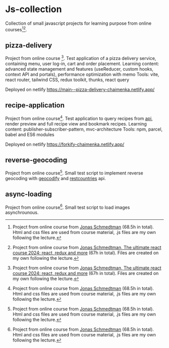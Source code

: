 # Js-collection
Collection of small javascript projects for learning purpose from online courses[^1][^2]. 

## pizza-delivery
Project from online course [^2]. 
Test application of a pizza delivery service, containing menu, user log-in, cart and order placement. 
Learning content: advanced state management and features (useReducer, custom hooks, context API and portals), performance optimization with memo
Tools: vite, react router, tailwind CSS, redux toolkit, thunks, react query

Deployed on netlify https://main--pizza-delivery-chaimenka.netlify.app/ 

## recipe-application
Project from online course[^1].
Test application to query recipes from [api](https://forkify-api.herokuapp.com/api/), render preview and full recipe view and bookmark recipes. 
Learning content: publisher-subscriber-pattern, mvc-architecture
Tools: npm, parcel, babel and ES6 modules

Deployed on netlify https://forkify-chaimenka.netlify.app/

## reverse-geocoding
Project from online course[^1]. 
Small test script to implement reverse geocoding with [geocodify](https://geocodify.com/) and [restcountries](https://restcountries.com/) api. 

## async-loading
Project from online course[^1]. Small test script to load images asynchrounous. 

[^1]: Project from online course from [Jonas Schmedtman](https://www.udemy.com/course/the-complete-javascript-course) (68.5h in total). Html and css files are used from course material, .js files are my own following the lecture. 

[^2]: Project from online course from [Jonas Schmedtman, The ultimate react course 2024: react, redux and more](https://www.udemy.com/course/the-ultimate-react-course) (67h in total). Files are created on my own following the lecture. 
